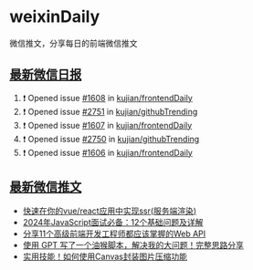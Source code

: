 # weixinDaily
微信推文，分享每日的前端微信推文

## [最新微信日报](https://github.com/kujian/weixinDaily/issues)

<!--START_SECTION:activity-->
1. ❗ Opened issue [#1608](https://github.com/kujian/frontendDaily/issues/1608) in [kujian/frontendDaily](https://github.com/kujian/frontendDaily)
2. ❗ Opened issue [#2751](https://github.com/kujian/githubTrending/issues/2751) in [kujian/githubTrending](https://github.com/kujian/githubTrending)
3. ❗ Opened issue [#1607](https://github.com/kujian/frontendDaily/issues/1607) in [kujian/frontendDaily](https://github.com/kujian/frontendDaily)
4. ❗ Opened issue [#2750](https://github.com/kujian/githubTrending/issues/2750) in [kujian/githubTrending](https://github.com/kujian/githubTrending)
5. ❗ Opened issue [#1606](https://github.com/kujian/frontendDaily/issues/1606) in [kujian/frontendDaily](https://github.com/kujian/frontendDaily)
<!--END_SECTION:activity-->


## [最新微信推文](https://weixin.qdkfweb.cn/)

<!-- BLOG-POST-LIST:START -->
- [快速在你的vue/react应用中实现ssr&lpar;服务端渲染&rpar;](https://weixin.qdkfweb.cn/39620.html)
- [2024年JavaScript面试必备：12个基础问题及详解](https://weixin.qdkfweb.cn/39610.html)
- [分享11个高级前端开发工程师都应该掌握的Web API](https://weixin.qdkfweb.cn/39611.html)
- [使用 GPT 写了一个油猴脚本，解决我的大问题！完整思路分享](https://weixin.qdkfweb.cn/39588.html)
- [实用技能！如何使用Canvas封装图片压缩功能](https://weixin.qdkfweb.cn/39583.html)
<!-- BLOG-POST-LIST:END -->